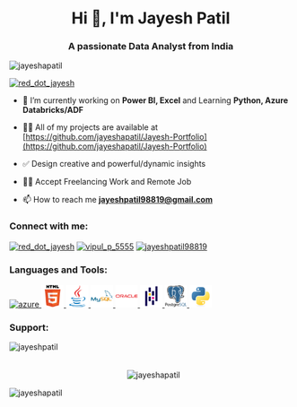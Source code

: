 <h1 align="center">Hi 👋, I'm Jayesh Patil</h1>
<h3 align="center">A passionate Data Analyst from India</h3>

<p align="left"> <img src="https://komarev.com/ghpvc/?username=jayeshapatil&label=Profile%20views&color=0e75b6&style=flat" alt="jayeshapatil" /> </p>

<p align="left"> <a href="https://twitter.com/red_dot_jayesh" target="blank"><img src="https://img.shields.io/twitter/follow/red_dot_jayesh?logo=twitter&style=for-the-badge" alt="red_dot_jayesh" /></a> </p>

- 🌱 I’m currently working on **Power BI, Excel** and Learning **Python, Azure Databricks/ADF**

- 👨‍💻 All of my projects are available at [https://github.com/jayeshapatil/Jayesh-Portfolio](https://github.com/jayeshapatil/Jayesh-Portfolio)

- ✅ Design creative and powerful/dynamic insights 

- 👨‍💻 Accept Freelancing Work and Remote Job

- 📫 How to reach me **jayeshpatil98819@gmail.com**

<h3 align="left">Connect with me:</h3>
<p align="left">
<a href="https://twitter.com/red_dot_jayesh" target="blank"><img align="center" src="https://raw.githubusercontent.com/rahuldkjain/github-profile-readme-generator/master/src/images/icons/Social/twitter.svg" alt="red_dot_jayesh" height="30" width="40" /></a>
<a href="https://instagram.com/vipul_p_5555" target="blank"><img align="center" src="https://raw.githubusercontent.com/rahuldkjain/github-profile-readme-generator/master/src/images/icons/Social/instagram.svg" alt="vipul_p_5555" height="30" width="40" /></a>
<a href="https://www.hackerrank.com/jayeshpatil98819" target="blank"><img align="center" src="https://raw.githubusercontent.com/rahuldkjain/github-profile-readme-generator/master/src/images/icons/Social/hackerrank.svg" alt="jayeshpatil98819" height="30" width="40" /></a>
</p>

<h3 align="left">Languages and Tools:</h3>
<p align="left"> <a href="https://azure.microsoft.com/en-in/" target="_blank" rel="noreferrer"> <img src="https://www.vectorlogo.zone/logos/microsoft_azure/microsoft_azure-icon.svg" alt="azure" width="40" height="40"/> </a> <a href="https://www.w3.org/html/" target="_blank" rel="noreferrer"> <img src="https://raw.githubusercontent.com/devicons/devicon/master/icons/html5/html5-original-wordmark.svg" alt="html5" width="40" height="40"/> </a> <a href="https://www.java.com" target="_blank" rel="noreferrer"> <img src="https://raw.githubusercontent.com/devicons/devicon/master/icons/java/java-original.svg" alt="java" width="40" height="40"/> </a> <a href="https://www.mysql.com/" target="_blank" rel="noreferrer"> <img src="https://raw.githubusercontent.com/devicons/devicon/master/icons/mysql/mysql-original-wordmark.svg" alt="mysql" width="40" height="40"/> </a> <a href="https://www.oracle.com/" target="_blank" rel="noreferrer"> <img src="https://raw.githubusercontent.com/devicons/devicon/master/icons/oracle/oracle-original.svg" alt="oracle" width="40" height="40"/> </a> <a href="https://pandas.pydata.org/" target="_blank" rel="noreferrer"> <img src="https://raw.githubusercontent.com/devicons/devicon/2ae2a900d2f041da66e950e4d48052658d850630/icons/pandas/pandas-original.svg" alt="pandas" width="40" height="40"/> </a> <a href="https://www.postgresql.org" target="_blank" rel="noreferrer"> <img src="https://raw.githubusercontent.com/devicons/devicon/master/icons/postgresql/postgresql-original-wordmark.svg" alt="postgresql" width="40" height="40"/> </a> <a href="https://www.python.org" target="_blank" rel="noreferrer"> <img src="https://raw.githubusercontent.com/devicons/devicon/master/icons/python/python-original.svg" alt="python" width="40" height="40"/> </a> </p>

<h3 align="left">Support:</h3>
<p><a href="https://www.buymeacoffee.com/jayeshpatil"> <img align="left" src="https://cdn.buymeacoffee.com/buttons/v2/default-yellow.png" height="50" width="210" alt="jayeshpatil" /></a></p><br><br>

<p><img align="center" src="https://github-readme-stats.vercel.app/api/top-langs?username=jayeshapatil&show_icons=true&locale=en&layout=compact" alt="jayeshapatil" /></p>

<p><img align="center" src="https://github-readme-streak-stats.herokuapp.com/?user=jayeshapatil&" alt="jayeshapatil" /></p>
